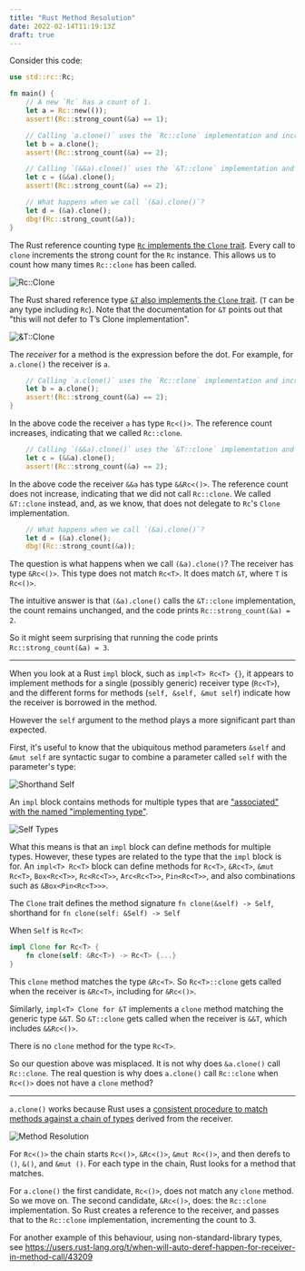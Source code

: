```yaml
---
title: "Rust Method Resolution"
date: 2022-02-14T11:19:13Z
draft: true
---
```


Consider this code:
```rust
use std::rc::Rc;

fn main() {
	// A new `Rc` has a count of 1.
	let a = Rc::new(());
	assert!(Rc::strong_count(&a) == 1);

	// Calling `a.clone()` uses the `Rc::clone` implementation and increments the count to 2.
	let b = a.clone();
	assert!(Rc::strong_count(&a) == 2);

	// Calling `(&&a).clone()` uses the `&T::clone` implementation and the count is unchanged.
	let c = (&&a).clone();
	assert!(Rc::strong_count(&a) == 2);

	// What happens when we call `(&a).clone()`?
	let d = (&a).clone();
	dbg!(Rc::strong_count(&a));
}
```


The Rust reference counting type [`Rc` implements the `Clone` trait](https://doc.rust-lang.org/std/rc/struct.Rc.html#impl-Clone). Every call to `clone` increments the strong count for the `Rc` instance. This allows us to count how many times `Rc::clone` has been called.

![Rc::Clone](/rc-clone-doc.png)

The Rust shared reference type [`&T` also implements the `Clone` trait](https://doc.rust-lang.org/std/primitive.reference.html#trait-implementations-1). (`T` can be any type including `Rc`). Note that the documentation for `&T` points out that "this will not defer to T’s Clone implementation".

![&T::Clone](/ref-clone-doc.png)


The *receiver* for a method is the expression before the dot. For example, for `a.clone()` the receiver is `a`.

```rust
	// Calling `a.clone()` uses the `Rc::clone` implementation and increments the count to 2.
	let b = a.clone();
	assert!(Rc::strong_count(&a) == 2);
}
```

In the above code the receiver `a` has type `Rc<()>`. The reference count increases, indicating that we called `Rc::clone`.

```rust
	// Calling `(&&a).clone()` uses the `&T::clone` implementation and the count is unchanged.
	let c = (&&a).clone();
	assert!(Rc::strong_count(&a) == 2);
```

In the above code the receiver `&&a` has type `&&Rc<()>`. The reference count does not increase, indicating that we did not call `Rc::clone`. We called `&T::clone` instead, and, as we know, that does not delegate to `Rc`'s `Clone` implementation.

```rust
	// What happens when we call `(&a).clone()`?
	let d = (&a).clone();
	dbg!(Rc::strong_count(&a));
```

The question is what happens when we call `(&a).clone()`?
The receiver has type `&Rc<()>`. This type does not match `Rc<T>`. It does match `&T`, where `T` is `Rc<()>`.

The intuitive answer is that `(&a).clone()` calls the `&T::clone` implementation, the count remains unchanged, and the code prints `Rc::strong_count(&a) = 2`.

So it might seem surprising that running the code prints `Rc::strong_count(&a) = 3`.

---

When you look at a Rust `impl` block, such as `impl<T> Rc<T> {}`, it appears to implement methods for a single (possibly generic) receiver type (`Rc<T>`), and the different forms for methods (`self, &self, &mut self`) indicate how the receiver is borrowed in the method.

However the `self` argument to the method plays a more significant part than expected.

First, it's useful to know that the ubiquitous method parameters `&self` and `&mut self` are syntactic sugar to combine a parameter called `self` with the parameter's type:

![Shorthand Self](/self-shorthand.png)

An `impl` block contains methods for multiple types that are ["associated" with the named "implementing type"](https://doc.rust-lang.org/reference/items/associated-items.html#methods).

![Self Types](/self-types.png)

What this means is that an `impl` block can define methods for multiple types. However, these types are related to the type that the `impl` block is for. An `impl<T> Rc<T>` block can define methods for `Rc<T>`, `&Rc<T>`, `&mut Rc<T>`, `Box<Rc<T>>`, `Rc<Rc<T>>`, `Arc<Rc<T>>`, `Pin<Rc<T>>`, and also combinations such as `&Box<Pin<Rc<T>>>`.

The `Clone` trait defines the method signature `fn clone(&self) -> Self`, shorthand for `fn clone(self: &Self) -> Self`

When `Self` is `Rc<T>`:
```rust
impl Clone for Rc<T> {
	fn clone(self: &Rc<T>) -> Rc<T> {...}
}
```
This `clone` method matches the type `&Rc<T>`. So `Rc<T>::clone` gets called when the receiver is `&Rc<T>`, including for `&Rc<()>`.

Similarly, `impl<T> Clone for &T` implements a `clone` method matching the generic type `&&T`. So `&T::clone` gets called when the receiver is `&&T`, which includes `&&Rc<()>`.

There is no `clone` method for the type `Rc<T>`.

So our question above was misplaced. It is not why does `&a.clone()` call `Rc::clone`. The real question is why does `a.clone()` call `Rc::clone` when `Rc<()>` does not have a `clone` method?

---

`a.clone()` works because Rust uses a [consistent procedure to match methods against a chain of types](https://doc.rust-lang.org/reference/expressions/method-call-expr.html) derived from the receiver.

![Method Resolution](/method-resolution.png)

For `Rc<()>` the chain starts `Rc<()>`, `&Rc<()>`, `&mut Rc<()>`, and then derefs to `()`, `&()`, and `&mut ()`. For each type in the chain, Rust looks for a method that matches.

For `a.clone()` the first candidate, `Rc<()>`, does not match any `clone` method. So we move on. The second candidate, `&Rc<()>`, does: the `Rc::clone` implementation.  So Rust creates a reference to the receiver, and passes that to the `Rc::clone` implementation, incrementing the count to 3.

For another example of this behaviour, using non-standard-library types, see https://users.rust-lang.org/t/when-will-auto-deref-happen-for-receiver-in-method-call/43209
